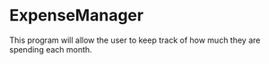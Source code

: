 # ExpenseManager
This program will allow the user to keep track of how much they are spending each month.
